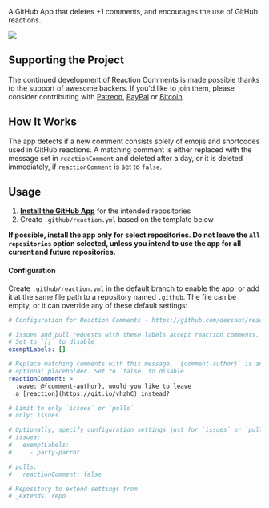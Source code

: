 A GitHub App that deletes +1 comments, and encourages the use of GitHub reactions.

![](https://raw.githubusercontent.com/dessant/reaction-comments/master/assets/screenshot.png)

## Supporting the Project

The continued development of Reaction Comments is made possible thanks to the support of awesome backers. If you'd like to join them, please consider contributing with [Patreon](https://armin.dev/go/patreon?pr=reaction-comments&src=repo), [PayPal](https://armin.dev/go/paypal?pr=reaction-comments&src=repo) or [Bitcoin](https://armin.dev/go/bitcoin?pr=reaction-comments&src=repo).

## How It Works

The app detects if a new comment consists solely of emojis and shortcodes used in GitHub reactions. A matching comment is either replaced with the message set in `reactionComment` and deleted after a day, or it is deleted immediately, if `reactionComment` is set to `false`.

## Usage

1. **[Install the GitHub App](https://github.com/apps/reaction)** for the intended repositories
2. Create `.github/reaction.yml` based on the template below

**If possible, install the app only for select repositories. Do not leave the `All repositories` option selected, unless you intend to use the app for all current and future repositories.**

#### Configuration

Create `.github/reaction.yml` in the default branch to enable the app, or add it at the same file path to a repository named `.github`. The file can be empty, or it can override any of these default settings:

```yaml
# Configuration for Reaction Comments - https://github.com/dessant/reaction-comments

# Issues and pull requests with these labels accept reaction comments.
# Set to `[]` to disable
exemptLabels: []

# Replace matching comments with this message, `{comment-author}` is an
# optional placeholder. Set to `false` to disable
reactionComment: >
  :wave: @{comment-author}, would you like to leave
  a [reaction](https://git.io/vhzhC) instead?

# Limit to only `issues` or `pulls`
# only: issues

# Optionally, specify configuration settings just for `issues` or `pulls`
# issues:
#   exemptLabels:
#     - party-parrot

# pulls:
#   reactionComment: false

# Repository to extend settings from
# _extends: repo
```
